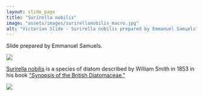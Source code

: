 ```yaml
---
layout: slide_page
title: "Surirella nobilis"
image: "assets/images/surirellanobilis_macro.jpg"
alt: "Victorian Slide - Surirella nobilis prepared by Emmanuel Samuels"
---
```


Slide prepared by Emmanuel Samuels.

<img src="{{ site.baseurl }}/assets/images/surirellanobilis_micro.jpg">

[Surirella nobilis](https://www.algaebase.org/search/species/detail/?species_id=48198) is a species of diatom described by William Smith in 1853 in his book ["Synopsis of the British Diatomaceae."](https://archive.org/details/synopsisofbritis02smit)

<img src="{{ site.baseurl }}/assets/images/surirellanobilis_background.jpg">
